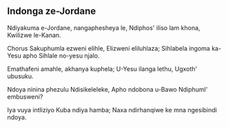 ## Indonga ze-Jordane

Ndiyakuma e-Jordane, nangaphesheya le,
Ndiphos' iliso lam khona, Kwilizwe le-Kanan.

Chorus
Sakuphumla ezweni elihle, Elizweni eliluhlaza;
Sihlabela ingoma ka-Yesu apho Sihlale no-yesu njalo.

Emathafeni amahle, akhanya kuphela;
U-Yesu ilanga lethu, Ugxoth' ubusuku.

Ndoya ninina phezulu Ndisikeleleke,
Apho ndobona u-Bawo Ndiphuml' embusweni?

Iya vuya intliziyo Kuba ndiya hamba;
Naxa ndirhanqiwe ke mna ngesibindi ndoya.

